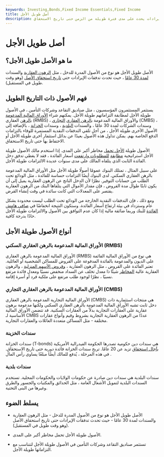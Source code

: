 ```yaml
---
keywords: Investing,Bonds,Fixed Income Essentials,Fixed Income
title: أصل طويل الأجل
description: الأصل طويل الأجل هو نوع من الأصول المدرة للدخل مع تدفق إيرادات يحدث على مدى فترة طويلة من الزمن حتى تاريخ الاستحقاق.
---
```


# أصل طويل الأجل
## ما هو الأصل طويل الأجل؟

الأصل طويل الأجل هو نوع من الأصول المدرة للدخل ، مثل [الرهون العقارية](/mortgage) والسندات [لمدة 30 عامًا](/30-yeartreasury) ، حيث تحدث تدفقات الإيرادات حتى [تاريخ استحقاق الأصل](/maturitydate) (وهو وقت طويل في المستقبل).

## فهم الأصول ذات التاريخ الطويل

يستثمر المستثمرون المؤسسيون ، مثل صناديق التقاعد وشركات التأمين ، في الأصول طويلة الأجل لمطابقة التزاماتهم طويلة الأجل. يمكنهم شراء [الأوراق المالية المدعومة بالرهن](/rmbs) العقاري (RMBS) ، والأوراق المالية المدعومة [بالرهن العقاري](/cmbs) [التجاري](/cmbs) (CMBS) ، وسندات الشركات لمدة 30 عامًا ، والسندات [البلدية](/municipalbond) ، وسندات [الخزانة](/treasurybond) ، بالإضافة إلى الأصول الأخرى طويلة الأجل ، من أجل تلقي التدفقات النقدية المستمرة للوفاء بالتزامات الدفع الخاصة بهم. يمكن تداول هذه الأصول بعيدًا عن بدائل استثمار أخرى طويلة الأجل أو الاحتفاظ بها حتى تاريخ الاستحقاق.

الأصول طويلة [الأجل تحمل](/duration) مخاطر أكبر على المدى. إذا استخدم مالك الأصول طويلة الأجل استراتيجية [مطابقة](/liabilitymatching) [للمطلوبات وارتفعت](/liabilitymatching) أسعار الفائدة ، فقد لا يغطي تدفق دخل الفائدة الثابت الذي يتلقاه المالك على مدى سنوات عديدة الالتزامات طويلة الأجل.

على سبيل المثال ، تمتلك البنوك عمومًا أصولًا طويلة الأجل مثل الأوراق المالية المدعومة بالرهن العقاري السكني. لدى البنوك أيضًا التزامات حساسة للفائدة ، مثل الودائع تحت الطلب من حسابات التوفير. نظرًا لأن الدخل الناتج عن الرهون العقارية يميل إلى أن يكون ثابتًا طوال مدة القروض ، فإن مقدار الأموال التي يتلقاها البنك من الرهون العقارية يقتصر على المعدلات التي كانت سائدة في وقت إنشاء القرض.

ومع ذلك ، فإن التدفقات النقدية الخارجة من الودائع تحت الطلب ليست محدودة بشكل عام وستزداد في بيئة ارتفاع أسعار الفائدة. وستكون النتيجة انخفاضًا في [صافي هامش الفائدة](/netinterestmargin) للبنك وربما ضائقة مالية إذا كان عدم التوافق بين الأصول والالتزامات طويلة الأجل حادًا بدرجة كافية.

## أنواع الأصول طويلة الأجل

### الأوراق المالية المدعومة بالرهن العقاري السكني (RMBS)

الأوراق المالية المدعومة بالرهن العقاري (RMBS) هي نوع من الأوراق المالية القائمة على الديون والمدعومة بالفائدة المدفوعة على القروض للمساكن الشخصية أو العائلية. تعتبر الفائدة على القروض ، مثل الرهون العقارية ، [وقروض الأسهم المنزلية](/homeequityloan) ، والرهون العقارية عالية [المخاطر](/subprime) شيئًا ذا معدل تخلف عن السداد منخفض نسبيًا ومعدل فائدة مرتفع نسبيًا ، نظرًا لوجود طلب مرتفع على ملكية فرد أو أسرة إقامة.

### الأوراق المالية المدعومة بالرهن العقاري التجاري (CMBS)

الأوراق المالية التجارية المدعومة بالرهن العقاري (CMBS) هي منتجات استثمارية ذات دخل ثابت تشبه الأوراق المالية المدعومة بالرهن العقاري السكني ولكنها مدعومة برهون عقارية على العقارات التجارية بدلاً من العقارات السكنية. قد تتضمن الأوراق المالية الأساسية لـ CMBS عددًا من الرهون العقارية التجارية بشروط وقيم وأنواع عقارات مختلفة - مثل المساكن متعددة العائلات والعقارات التجارية.

### سندات الخزينة

سندات الخزانة (T-bonds) هي سندات دين حكومية تصدرها الحكومة الفيدرالية الأمريكية [بآجال استحقاق](/maturitydate) تزيد عن 20 عامًا. تربح سندات الخزانة فائدة دورية حتى تاريخ الاستحقاق. في هذه المرحلة ، يُدفع للمالك أيضًا مبلغًا يساوي رأس المال .

### سندات بلدية

سندات البلدية هي سندات دين صادرة عن حكومات الولايات والحكومات المحلية. تستخدم السندات البلدية لتمويل الأشغال العامة ، مثل الحدائق والمكتبات والجسور والطرق وغيرها من البنى التحتية.

## يسلط الضوء

- الأصل طويل الأجل هو نوع من الأصول المدرة للدخل - مثل الرهون العقارية والسندات لمدة 30 عامًا - حيث تحدث تدفقات الإيرادات حتى تاريخ استحقاق الأصل (وهو وقت طويل في المستقبل).

- الأصول طويلة الأجل تحمل مخاطر أكبر على المدى.

- تستثمر صناديق التقاعد وشركات التأمين في الأصول طويلة الأجل لتتناسب مع التزاماتها طويلة الأجل.

